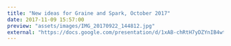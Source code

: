```yaml
---
title: "New ideas for Graine and Spark, October 2017"
date: 2017-11-09 15:57:00
preview: "assets/images/IMG_20170922_144812.jpg"
external: "https://docs.google.com/presentation/d/1xAB-chRtH7yDZYnIB4wteNTA6Bg73E3EGhm-uvKfZWY/edit?usp=sharing"
---
```

